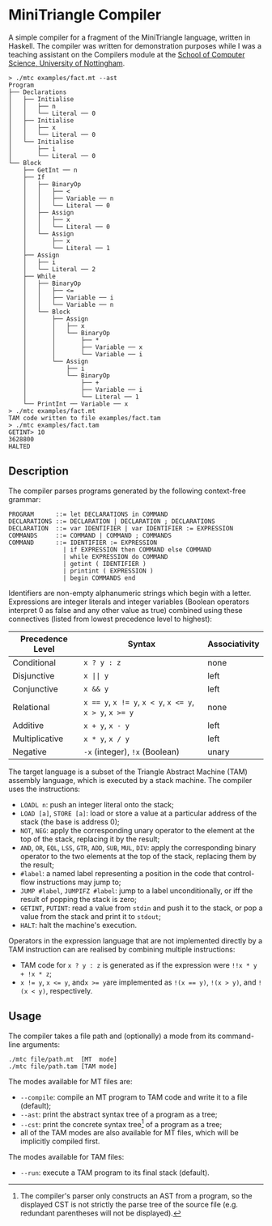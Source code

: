 # MiniTriangle Compiler

A simple compiler for a fragment of the MiniTriangle language, written in Haskell.
The compiler was written for demonstration purposes while I was a teaching assistant on the Compilers module at the [School of Computer Science, University of Nottingham](https://www.nottingham.ac.uk/computerscience/).

```
> ./mtc examples/fact.mt --ast
Program
├── Declarations
│   ├── Initialise
│   │   ├── n
│   │   └── Literal ── 0
│   ├── Initialise
│   │   ├── x
│   │   └── Literal ── 0
│   └── Initialise
│       ├── i
│       └── Literal ── 0
└── Block
    ├── GetInt ── n
    ├── If
    │   ├── BinaryOp
    │   │   ├── <
    │   │   ├── Variable ── n
    │   │   └── Literal ── 0
    │   ├── Assign
    │   │   ├── x
    │   │   └── Literal ── 0
    │   └── Assign
    │       ├── x
    │       └── Literal ── 1
    ├── Assign
    │   ├── i
    │   └── Literal ── 2
    ├── While
    │   ├── BinaryOp
    │   │   ├── <=
    │   │   ├── Variable ── i
    │   │   └── Variable ── n
    │   └── Block
    │       ├── Assign
    │       │   ├── x
    │       │   └── BinaryOp
    │       │       ├── *
    │       │       ├── Variable ── x
    │       │       └── Variable ── i
    │       └── Assign
    │           ├── i
    │           └── BinaryOp
    │               ├── +
    │               ├── Variable ── i
    │               └── Literal ── 1
    └── PrintInt ── Variable ── x
> ./mtc examples/fact.mt
TAM code written to file examples/fact.tam
> ./mtc examples/fact.tam
GETINT> 10
3628800
HALTED
```

## Description

The compiler parses programs generated by the following context-free grammar:

```
PROGRAM      ::= let DECLARATIONS in COMMAND
DECLARATIONS ::= DECLARATION | DECLARATION ; DECLARATIONS
DECLARATION  ::= var IDENTIFIER | var IDENTIFIER := EXPRESSION
COMMANDS     ::= COMMAND | COMMAND ; COMMANDS
COMMAND      ::= IDENTIFIER := EXPRESSION
               | if EXPRESSION then COMMAND else COMMAND
               | while EXPRESSION do COMMAND
               | getint ( IDENTIFIER )
               | printint ( EXPRESSION )
               | begin COMMANDS end
```

Identifiers are non-empty alphanumeric strings which begin with a letter.
Expressions are integer literals and integer variables (Boolean operators interpret 0 as false and any other value as true) combined using these connectives (listed from lowest precedence level to highest):

| Precedence Level | Syntax                                                   | Associativity |
| ---------------- | -------------------------------------------------------- | ------------- |
| Conditional      | `x ? y : z`                                              | none          |
| Disjunctive      | <code>x &#124;&#124; y</code>                            | left          |
| Conjunctive      | `x && y`                                                 | left          |
| Relational       | `x == y`, `x != y`, `x < y`, `x <= y`, `x > y`, `x >= y` | none          |
| Additive         | `x + y`, `x - y`                                         | left          |
| Multiplicative   | `x * y`, `x / y`                                         | left          |
| Negative         | `-x` (integer), `!x` (Boolean)                           | unary         |

The target language is a subset of the Triangle Abstract Machine (TAM) assembly language, which is executed by a stack machine.
The compiler uses the instructions:
* `LOADL n`: push an integer literal onto the stack;
* `LOAD [a]`, `STORE [a]`: load or store a value at a particular address of the stack (the base is address 0);
* `NOT`, `NEG`: apply the corresponding unary operator to the element at the top of the stack, replacing it by the result;
* `AND`, `OR`, `EQL`, `LSS`, `GTR`, `ADD`, `SUB`, `MUL`, `DIV`: apply the corresponding binary operator to the two elements at the top of the stack, replacing them by the result;
* `#label`: a named label representing a position in the code that control-flow instructions may jump to;
* `JUMP #label`, `JUMPIFZ #label`: jump to a label unconditionally, or iff the result of popping the stack is zero;
* `GETINT`, `PUTINT`: read a value from `stdin` and push it to the stack, or pop a value from the stack and print it to `stdout`;
* `HALT`: halt the machine's execution.

Operators in the expression language that are not implemented directly by a TAM instruction can are realised by combining multiple instructions:
* TAM code for `x ? y : z` is generated as if the expression were `!!x * y + !x * z`;
* `x != y`, `x <= y`, and`x >= y`are implemented as `!(x == y)`, `!(x > y)`, and `!(x < y)`, respectively.

## Usage

The compiler takes a file path and (optionally) a mode from its command-line arguments:

```
./mtc file/path.mt  [MT  mode]
./mtc file/path.tam [TAM mode]
```

The modes available for MT files are:
* `--compile`:   compile an MT program to TAM code and write it to a file (default);
* `--ast`:       print the abstract syntax tree of a program as a tree;
* `--cst`:       print the concrete syntax tree[^1] of a program as a tree;
* all of the TAM modes are also available for MT files, which will be implicitly compiled first.

[^1]: The compiler's parser only constructs an AST from a program, so the displayed CST is not strictly the parse tree of the source file (e.g. redundant parentheses will not be displayed).

The modes available for TAM files:
* `--run`:       execute a TAM program to its final stack (default).
